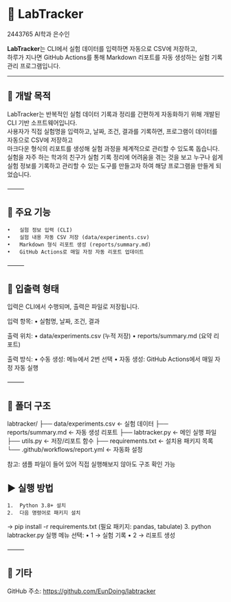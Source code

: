 # 🧪 LabTracker
2443765 AI학과 은수인

**LabTracker**는 CLI에서 실험 데이터를 입력하면 자동으로 CSV에 저장하고,  
하루가 지나면 GitHub Actions를 통해 Markdown 리포트를 자동 생성하는 실험 기록 관리 프로그램입니다.

---

## 📌 개발 목적

LabTracker는 반복적인 실험 데이터 기록과 정리를 간편하게 자동화하기 위해 개발된 CLI 기반 소프트웨어입니다.  
사용자가 직접 실험명을 입력하고, 날짜, 조건, 결과를 기록하면, 프로그램이 데이터를 자동으로 CSV에 저장하고  
마크다운 형식의 리포트를 생성해 실험 과정을 체계적으로 관리할 수 있도록 돕습니다.
실험을 자주 하는 학과의 친구가 실험 기록 정리에 어려움을 겪는 것을 보고 누구나 쉽게 실험 정보를 기록하고
관리할 수 있는 도구를 만들고자 하여 해당 프로그램을 만들게 되었습니다.


⸻

## 🧩 주요 기능
	•	실험 정보 입력 (CLI)
	•	실험 내용 자동 CSV 저장 (data/experiments.csv)
	•	Markdown 형식 리포트 생성 (reports/summary.md)
	•	GitHub Actions로 매일 자정 자동 리포트 업데이트

⸻

## 🔄 입출력 형태

입력은 CLI에서 수행되며, 출력은 파일로 저장됩니다.

입력 항목:
	•	실험명, 날짜, 조건, 결과

출력 위치:
	•	data/experiments.csv (누적 저장)
	•	reports/summary.md (요약 리포트)

출력 방식:
	•	수동 생성: 메뉴에서 2번 선택
	•	자동 생성: GitHub Actions에서 매일 자정 자동 실행

⸻

## 📁 폴더 구조

labtracker/
├── data/experiments.csv ← 실험 데이터
├── reports/summary.md ← 자동 생성 리포트
├── labtracker.py ← 메인 실행 파일
├── utils.py ← 저장/리포트 함수
├── requirements.txt ← 설치용 패키지 목록
└── .github/workflows/report.yml ← 자동화 설정

참고: 샘플 파일이 들어 있어 직접 실행해보지 않아도 구조 확인 가능

## ▶️ 실행 방법
	1.	Python 3.8+ 설치
	2.	다음 명령어로 패키지 설치
→ pip install -r requirements.txt
(필요 패키지: pandas, tabulate)
	3.	python labtracker.py 실행
메뉴 선택:
	•	1 → 실험 기록
	•	2 → 리포트 생성

⸻

## 🧷 기타

GitHub 주소: https://github.com/EunDoing/labtracker
